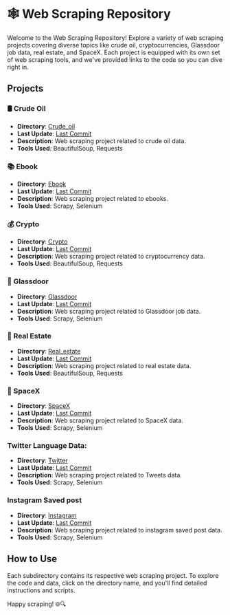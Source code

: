 # 🕸️ Web Scraping Repository

Welcome to the Web Scraping Repository! Explore a variety of web scraping projects covering diverse topics like crude oil, cryptocurrencies, Glassdoor job data, real estate, and SpaceX. Each project is equipped with its own set of web scraping tools, and we've provided links to the code so you can dive right in.

## Projects

### 🛢️ Crude Oil

- __Directory__: [Crude_oil](./Crude_oil/Crude_oil/spiders/Oil_data.py)
- __Last Update__: [Last Commit](./Crude_Oil)
- __Description__: Web scraping project related to crude oil data.
- __Tools Used__: BeautifulSoup, Requests

### 📚 Ebook

- __Directory__: [Ebook](./Ebook)
- __Last Update__: [Last Commit](./Ebook)
- __Description__: Web scraping project related to ebooks.
- __Tools Used__: Scrapy, Selenium

### 💰 Crypto

- __Directory__: [Crypto](./crypto/crypto/spiders)
- __Last Update__: [Last Commit](./crypto)
- __Description__: Web scraping project related to cryptocurrency data.
- __Tools Used__: BeautifulSoup, Requests

### 🏢 Glassdoor

- __Directory__: [Glassdoor](./glassdoor)
- __Last Update__: [Last Commit](./glassdoor)
- __Description__: Web scraping project related to Glassdoor job data.
- __Tools Used__: Scrapy, Selenium

### 🏡 Real Estate

- __Directory__: [Real_estate](./real_estate)
- __Last Update__: [Last Commit](./real_estate)
- __Description__: Web scraping project related to real estate data.
- __Tools Used__: BeautifulSoup, Requests

### 🚀 SpaceX

- __Directory__: [SpaceX](./spacex)
- __Last Update__: [Last Commit](./spacex)
- __Description__: Web scraping project related to SpaceX data.
- __Tools Used__: Scrapy, Selenium

###  Twitter Language Data:

- __Directory__: [Twitter](./twitter)
- __Last Update__: [Last Commit](./twitter)
- __Description__: Web scraping project related to Tweets data.
- __Tools Used__: Scrapy, Selenium

### Instagram Saved post

- __Directory__: [Instagram](./Instagram)
- __Last Update__: [Last Commit](./instagram)
- __Description__: Web scraping project related to instagram saved post data.
- __Tools Used__: Scrapy, Selenium

## How to Use

Each subdirectory contains its respective web scraping project. To explore the code and data, click on the directory name, and you'll find detailed instructions and scripts.

Happy scraping! 🌐🔍
